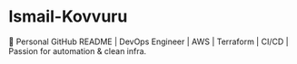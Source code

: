 # Ismail-Kovvuru
👋 Personal GitHub README | DevOps Engineer | AWS | Terraform | CI/CD | Passion for automation &amp; clean infra.

